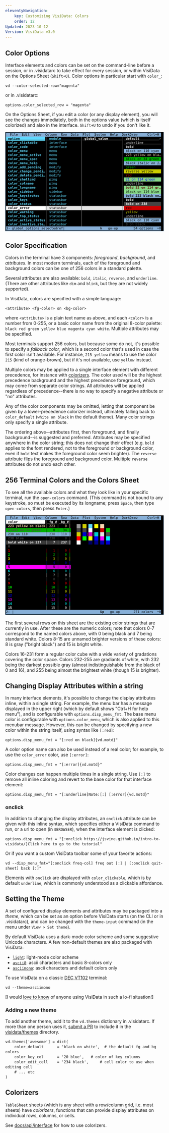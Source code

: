 ```yaml
---
eleventyNavigation:
    key: Customizing VisiData: Colors
    order: 12
Updated: 2023-10-12
Version: VisiData v3.0
---
```


## Color Options

Interface elements and colors can be set on the command-line before a session, or in .visidatarc to take effect for every session, or within VisiData on the Options Sheet (`Shift+O`).  Color options in particular start with `color_`:

    vd --color-selected-row="magenta"

or in .visidatarc:

    options.color_selected_row = "magenta"

On the Options Sheet, if you edit a color (or any display element), you will see the changes immediately, both in the options value (which is itself colorized) and also in the interface.  `Shift+U` to undo if you don't like it.

![vd color options sheet](/docs/assets/vd-screenshot-options-colors.png)

## Color Specification

Colors in the terminal have 3 components: *foreground*, *background*, and *attributes*.
In most modern terminals, each of the foreground and background colors can be one of 256 colors in a standard palette.

Several attributes are also available: `bold`, `italic`, `reverse`, and `underline`.  (There are other attributes like `dim` and `blink`, but they are not widely supported).

In VisiData, colors are specified with a simple language:

    <attribute> <fg-color> on <bg-color>

where `<attribute>` is a plain text name as above, and each `<color>` is a number from 0-255, or a basic color name from the original 8-color palette: `black red green yellow blue magenta cyan white`.
Multiple attributes may be specified.

Most terminals support 256 colors, but because some do not, it's possible to specify a *fallback color*, which is a second color that's used in case the first color isn't available.
For instance, `215 yellow` means to use the color `215` (kind of orange-brown), but if it's not available, use `yellow` instead.

Multiple colors may be applied to a single interface element with different precedence, for instance with [colorizers](docs/api/interface).
The color used will be the highest precedence background and the highest precedence foreground, which may come from separate color strings.  All attributes will be applied regardless of precedence--there is no way to specify a negative attribute or "no" attributes.

Any of the color components may be omitted, letting that component be given by a lower-precedence colorizer instead, ultimately falling back to `color_default` (`white on black` in the default theme).
Many color strings only specify a single attribute.

The ordering above--attributes first, then foreground, and finally background--is suggested and preferred.
Attributes may be specified anywhere in the color string; this does not change their effect (e.g. `bold` applies to the font rendered, not to the foreground or background color, even if `bold` text makes the foreground color seem brighter).
The `reverse` attribute flips the foreground and background color.  Multiple `reverse` attributes do not undo each other.

## 256 Terminal Colors and the Colors Sheet

To see all the available colors and what they look like in your specific terminal, run the `open-colors` command.  (This command is not bound to any keystroke, so must be executed by its longname; press `Space`, then type `open-colors`, then press `Enter`.)

![vd open-colors](/docs/assets/vd-screenshot-colors-sheet.png)

The first several rows on this sheet are the existing color strings that are currently in use.
After these are the numeric colors; note that colors 0-7 correspond to the named colors above, with 0 being black and 7 being standard white.  Colors 8-15 are unnamed brighter versions of these colors: 8 is gray ("bright black") and 15 is bright white.

Colors 16-231 form a regular color cube with a wide variety of gradations covering the color space.
Colors 232-255 are gradiants of white, with 232 being the darkest possible gray (almost indistinguishable from the black of 0 and 16), and 255 being almost the brightest white (though 15 is brighter).

## Changing Display Attributes within a string

In many interface elements, it's possible to change the display attributes inline, within a single string.
For example, the menu bar has a message displayed in the upper right (which by default shows "Ctrl+H for help menu"), and is configurable with `options.disp_menu_fmt`.
The base menu color is configurable with `options.color_menu`, which is also applied to this menubar message.
However, this can be changed by specifying a new color within the string itself, using syntax like `[:red]`:

    options.disp_menu_fmt = "[:red on black]{vd.motd}"

A color option name can also be used instead of a real color; for example, to use the `color_error` color, use `[:error]`:

    options.disp_menu_fmt = "[:error]{vd.motd}"

Color changes can happen multiple times in a single string.
Use `[:]` to remove all inline coloring and revert to the base color for that interface element:

    options.disp_menu_fmt = "[:underline]Note:[:] [:error]{vd.motd}"

### onclick

In addition to changing the display attributes, an `onclick` attribute can be given with this inline syntax, which specifies either a VisiData command to run, or a url to open (in `$BROWSER`), when the interface element is clicked:

    options.disp_menu_fmt = "[:onclick https://jsvine.github.io/intro-to-visidata/]Click here to go to the tutorial"

Or if you want a custom VisiData toolbar some of your favorite actions:

    vd --disp_menu_fmt="[:onclick freq-col] freq out [:] | [:onclick quit-sheet] back [:]"

Elements with `onclick` are displayed with `color_clickable`, which is by default `underline`, which is commonly understood as a clickable affordance.

## Setting the Theme

A set of configured display elements and attributes may be packaged into a *theme*, which can be set as an option before VisiData starts (on the CLI or in .visidatarc), and can be changed with the `theme-input` command (in the menu under `View > Set theme`).

By default VisiData uses a dark-mode color scheme and some suggestive Unicode characters.
A few non-default themes are also packaged with VisiData:

- [`light`](https://github.com/saulpw/visidata/blob/develop/visidata/themes/light.py): light-mode color scheme
- [`ascii8`](https://github.com/saulpw/visidata/blob/develop/visidata/themes/ascii8.py): ascii characters and basic 8-colors only
- [`asciimono`](https://github.com/saulpw/visidata/blob/develop/visidata/themes/asciimono.py): ascii characters and default colors only

To use VisiData on a classic [DEC VT102](https://terminals-wiki.org/wiki/index.php/DEC_VT102) terminal:

    vd --theme=asciimono

[I would [love to know](https://github.com/saulpw/visidata/discussions/1533) of anyone using VisiData in such a lo-fi situation!]

### Adding a new theme

To add another theme, add it to the `vd.themes` dictionary in .visidatarc.
If more than one person uses it, [submit a PR](https://github.com/saulpw/visidata/pulls) to include it in the [visidata/themes](https://github.com/saulpw/visidata/tree/develop/visidata/themes) directory.

    vd.themes['awesome'] = dict(
        color_default      = 'black on white',  # the default fg and bg colors
        color_key_col      = '20 blue',   # color of key columns
        color_edit_cell    = '234 black',     # cell color to use when editing cell
        # ... etc
    )

## Colorizers

`TableSheet` sheets (which is any sheet with a row/column grid, i.e. most sheets) have *colorizers*, functions that can provide display attributes on individual rows, columns, or cells.

See [docs/api/interface](/docs/api/interface#colors) for how to use colorizers.
